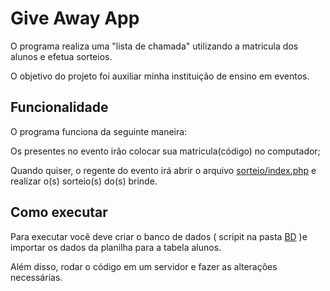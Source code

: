 # Give Away App

O programa realiza uma "lista de chamada" utilizando a matricula dos alunos e efetua sorteios.

O objetivo do projeto foi auxiliar minha instituição de ensino em eventos.

## Funcionalidade
O programa funciona da seguinte maneira: 

Os presentes no evento irão colocar sua matricula(código) no computador;

Quando quiser, o regente do evento irá abrir o arquivo [sorteio/index.php](https://github.com/Rayan757575/Sorteio/blob/main/GiveAway/sorteio/index.php) e realizar o(s) sorteio(s) do(s) brinde.

## Como executar
Para executar você deve criar o banco de dados ( scripit na pasta [BD](https://github.com/Rayan757575/Sorteio/blob/main/GiveAway/BD) )e importar os dados da planilha para a tabela alunos.

Além disso, rodar o código em um servidor e fazer as alterações necessárias.


